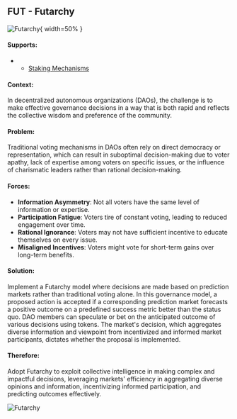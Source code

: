 ## FUT - Futarchy

![Futarchy](output/illustrations/futarchy.png){ width=50% }

#### Supports:
* - [Staking Mechanisms](./staking_mechanisms.html)

#### Context:
In decentralized autonomous organizations (DAOs), the challenge is to make effective governance decisions in a way that is both rapid and reflects the collective wisdom and preference of the community.

#### Problem:
Traditional voting mechanisms in DAOs often rely on direct democracy or representation, which can result in suboptimal decision-making due to voter apathy, lack of expertise among voters on specific issues, or the influence of charismatic leaders rather than rational decision-making.

#### Forces:

- **Information Asymmetry**: Not all voters have the same level of information or expertise.
- **Participation Fatigue**: Voters tire of constant voting, leading to reduced engagement over time.
- **Rational Ignorance**: Voters may not have sufficient incentive to educate themselves on every issue.
- **Misaligned Incentives**: Voters might vote for short-term gains over long-term benefits.

#### Solution:
Implement a Futarchy model where decisions are made based on prediction markets rather than traditional voting alone. In this governance model, a proposed action is accepted if a corresponding prediction market forecasts a positive outcome on a predefined success metric better than the status quo. DAO members can speculate or bet on the anticipated outcome of various decisions using tokens. The market's decision, which aggregates diverse information and viewpoint from incentivized and informed market participants, dictates whether the proposal is implemented.

#### Therefore:
Adopt Futarchy to exploit collective intelligence in making complex and impactful decisions, leveraging markets' efficiency in aggregating diverse opinions and information, incentivizing informed participation, and predicting outcomes effectively.


![Futarchy](output/futarchy_specific_graph.png)